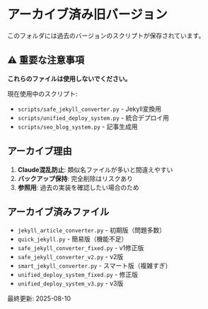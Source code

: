 # アーカイブ済み旧バージョン

このフォルダには過去のバージョンのスクリプトが保存されています。

## ⚠️ 重要な注意事項

**これらのファイルは使用しないでください。**

現在使用中のスクリプト:
- `scripts/safe_jekyll_converter.py` - Jekyll変換用
- `scripts/unified_deploy_system.py` - 統合デプロイ用
- `scripts/seo_blog_system.py` - 記事生成用

## アーカイブ理由

1. **Claude混乱防止**: 類似名ファイルが多いと間違えやすい
2. **バックアップ保持**: 完全削除はリスクあり
3. **参照用**: 過去の実装を確認したい場合のため

## アーカイブ済みファイル

- `jekyll_article_converter.py` - 初期版（問題多数）
- `quick_jekyll.py` - 簡易版（機能不足）
- `safe_jekyll_converter_fixed.py` - v1修正版
- `safe_jekyll_converter_v2.py` - v2版
- `smart_jekyll_converter.py` - スマート版（複雑すぎ）
- `unified_deploy_system_fixed.py` - 修正版
- `unified_deploy_system_v3.py` - v3版

最終更新: 2025-08-10